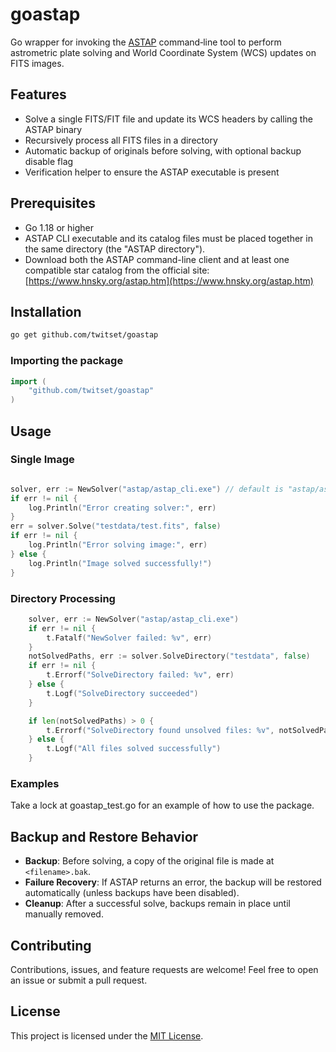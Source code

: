 # goastap

Go wrapper for invoking the [ASTAP](http://www.hnsky.org/astap.htm) command‑line tool to perform astrometric plate solving and World Coordinate System (WCS) updates on FITS images.

## Features

* Solve a single FITS/FIT file and update its WCS headers by calling the ASTAP binary
* Recursively process all FITS files in a directory
* Automatic backup of originals before solving, with optional backup disable flag
* Verification helper to ensure the ASTAP executable is present

## Prerequisites

* Go 1.18 or higher
* ASTAP CLI executable and its catalog files must be placed together in the same directory (the "ASTAP directory").
* Download both the ASTAP command-line client and at least one compatible star catalog from the official site: [https://www.hnsky.org/astap.htm](https://www.hnsky.org/astap.htm)

## Installation

```bash
go get github.com/twitset/goastap
```

### Importing the package

```go
import (
    "github.com/twitset/goastap"
)


```

## Usage

### Single Image
```go 

solver, err := NewSolver("astap/astap_cli.exe") // default is "astap/astap_cli.exe" if left empty
if err != nil {
	log.Println("Error creating solver:", err)
}
err = solver.Solve("testdata/test.fits", false)
if err != nil {
    log.Println("Error solving image:", err)
} else {
    log.Println("Image solved successfully!")
}

```

### Directory Processing
```go
	solver, err := NewSolver("astap/astap_cli.exe")
	if err != nil {
		t.Fatalf("NewSolver failed: %v", err)
	}
	notSolvedPaths, err := solver.SolveDirectory("testdata", false)
	if err != nil {
		t.Errorf("SolveDirectory failed: %v", err)
	} else {
		t.Logf("SolveDirectory succeeded")
	}

	if len(notSolvedPaths) > 0 {
		t.Errorf("SolveDirectory found unsolved files: %v", notSolvedPaths)
	} else {
		t.Logf("All files solved successfully")
	}
````

### Examples

Take a lock at goastap_test.go for an example of how to use the package. 


## Backup and Restore Behavior

* **Backup**: Before solving, a copy of the original file is made at `<filename>.bak`.
* **Failure Recovery**: If ASTAP returns an error, the backup will be restored automatically (unless backups have been disabled).
* **Cleanup**: After a successful solve, backups remain in place until manually removed.

## Contributing

Contributions, issues, and feature requests are welcome! Feel free to open an issue or submit a pull request.

## License

This project is licensed under the [MIT License](LICENSE).
